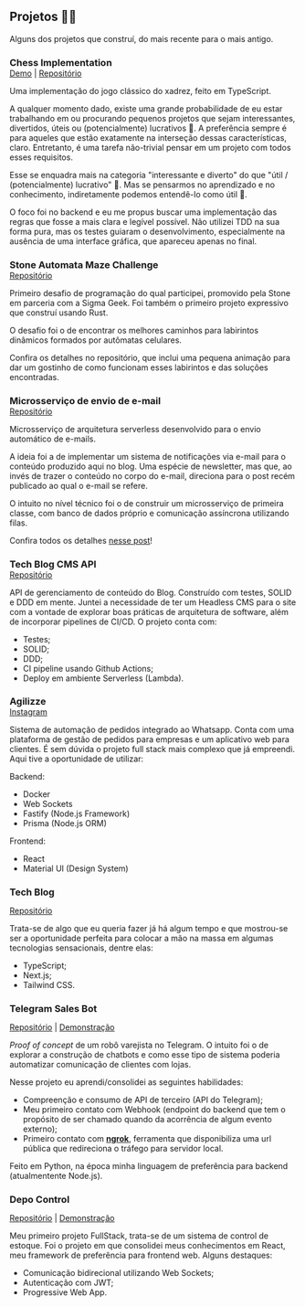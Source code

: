 ## Projetos 👨‍💻

Alguns dos projetos que construí, do mais recente para o mais antigo.

<h3 style="margin-bottom: 0;">Chess Implementation</h3>
<span><a href="https://chess-game-52k.pages.dev/" target="_blank">Demo</a> | <a href="https://github.com/Felipe-53/chess-game" target="_blank">Repositório</a></span>

Uma implementação do jogo clássico do xadrez, feito em TypeScript.

A qualquer momento dado, existe uma grande probabilidade de eu estar trabalhando em ou procurando pequenos projetos que sejam interessantes, divertidos, úteis ou (potencialmente) lucrativos 👀. A preferência sempre é para aqueles que estão exatamente na interseção dessas características, claro. Entretanto, é uma tarefa não-trivial pensar em um projeto com todos esses requisitos.

Esse se enquadra mais na categoria "interessante e diverto" do que "útil / (potencialmente) lucrativo" 🤣. Mas se pensarmos no aprendizado e no conhecimento, indiretamente podemos entendê-lo como útil 🤔.

O foco foi no backend e eu me propus buscar uma implementação das regras que fosse a mais clara e legível possível. Não utilizei TDD na sua forma pura, mas os testes guiaram o desenvolvimento, especialmente na ausência de uma interface gráfica, que apareceu apenas no final.

<h3 style="margin-bottom: 0;">Stone Automata Maze Challenge</h3>
<a href="https://github.com/Felipe-53/stone-automata-maze-challenge" target="_blank">Repositório</a>

Primeiro desafio de programação do qual participei, promovido pela Stone em parceria com a Sigma Geek. Foi também o primeiro projeto expressivo que construí usando Rust.

O desafio foi o de encontrar os melhores caminhos para labirintos dinâmicos formados por autômatas celulares.

Confira os detalhes no repositório, que inclui uma pequena animação para dar um gostinho de como funcionam esses labirintos e das soluções encontradas.

<h3 style="margin-bottom: 0;">Microsserviço de envio de e-mail</h3>
<a href="https://github.com/Felipe-53/tech-blog-email-service" target="_blank">Repositório</a>

Microsserviço de arquitetura serverless desenvolvido para o envio automático de e-mails.

A ideia foi a de implementar um sistema de notificações via e-mail para o conteúdo produzido aqui no blog. Uma espécie de newsletter, mas que, ao invés de trazer o conteúdo no corpo do e-mail, direciona para o post recém publicado ao qual o e-mail se refere.

O intuito no nível técnico foi o de construir um microsserviço de primeira classe, com banco de dados próprio e comunicação assíncrona utilizando filas.

Confira todos os detalhes [nesse post](https://www.felipebarbosa.dev/artigos/comunicacao-assincrona-entre-microsservicos:-filas)!

<h3 style="margin-bottom: 0;">Tech Blog CMS API</h3>
<a href="https://github.com/Felipe-53/tech-blog-cms-api" target="_blank">Repositório</a>

API de gerenciamento de conteúdo do Blog. Construído com testes, SOLID e DDD em mente.
Juntei a necessidade de ter um Headless CMS para o site com a vontade de explorar boas práticas de arquitetura de software, além de incorporar pipelines de CI/CD. O projeto conta com:

- Testes;
- SOLID;
- DDD;
- CI pipeline usando Github Actions;
- Deploy em ambiente Serverless (Lambda).

<h3 style="margin-bottom: 0;">Agilizze</h3>
<a href="https://www.instagram.com/agilizze.app" target="_blank">Instagram</a>

Sistema de automação de pedidos integrado ao Whatsapp. Conta com uma plataforma de gestão de pedidos para empresas e um aplicativo web para clientes. É sem dúvida o projeto full stack mais complexo que já empreendi. Aqui tive a oportunidade de utilizar:

Backend:

- Docker
- Web Sockets
- Fastify (Node.js Framework)
- Prisma (Node.js ORM)

Frontend:

- React
- Material UI (Design System)

<h3 style="margin-bottom: 0;">Tech Blog</h3>

<span><a href="https://github.com/Felipe-53/tech-blog" target="_blank">Repositório</a></span>

Trata-se de algo que eu queria fazer já há algum tempo e que mostrou-se ser a oportunidade perfeita para colocar a mão na massa em algumas tecnologias sensacionais, dentre elas:

- TypeScript;
- Next.js;
- Tailwind CSS.

<h3 style="margin-bottom: 0">Telegram Sales Bot</h3>

<span><a href="https://github.com/Felipe-53/telegram-sales-bot" target="_blank">Repositório</a> | <a href="https://www.youtube.com/watch?v=DF6d808ugj8" target="_blank">Demonstração</a></span>

_Proof of concept_ de um robô varejista no Telegram. O intuito foi o de explorar a construção de chatbots e como esse tipo de sistema poderia automatizar comunicação de clientes com lojas.

Nesse projeto eu aprendi/consolidei as seguintes habilidades:

- Compreenção e consumo de API de terceiro (API do Telegram);
- Meu primeiro contato com Webhook (endpoint do backend que tem o propósito de ser chamado quando da acorrência de algum evento externo);
- Primeiro contato com **<a href="https://ngrok.com/" target="_blank">ngrok</a>**, ferramenta que disponibiliza uma url pública que redireciona o tráfego para servidor local.

Feito em Python, na época minha linguagem de preferência para backend (atualmentente Node.js).

<h3 style="margin-bottom: 0">Depo Control</h3>

<span><a href="https://github.com/Felipe-53/depo-control" target="_blank">Repositório</a> | <a href="https://www.notion.so/depo-control-project-ff31e90150b84594b1424fc72265df23" target="_blank">Demonstração</a></span>

Meu primeiro projeto FullStack, trata-se de um sistema de control de estoque. Foi o projeto em que consolidei meus conhecimentos em React, meu framework de preferência para frontend web. Alguns destaques:

- Comunicação bidirecional utilizando Web Sockets;
- Autenticação com JWT;
- Progressive Web App.
